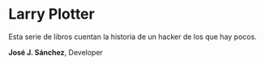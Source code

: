 # Larry Plotter

Esta serie de libros cuentan la historia de un hacker de los que hay pocos.

**José J. Sánchez**, Developer


